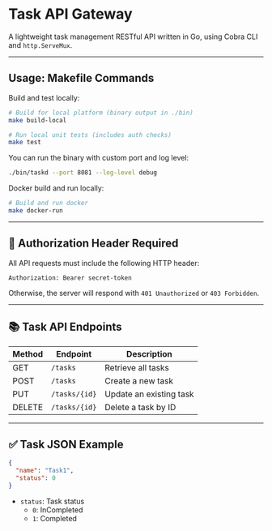 # Task API Gateway

A lightweight task management RESTful API written in Go, using Cobra CLI and `http.ServeMux`.

---

## Usage: Makefile Commands

Build and test locally:

```bash
# Build for local platform (binary output in ./bin)
make build-local

# Run local unit tests (includes auth checks)
make test
```

You can run the binary with custom port and log level:

```bash
./bin/taskd --port 8081 --log-level debug
```

Docker build and run locally:
```bash
# Build and run docker
make docker-run
```

---

## 🔐 Authorization Header Required

All API requests must include the following HTTP header:

```
Authorization: Bearer secret-token
```

Otherwise, the server will respond with `401 Unauthorized` or `403 Forbidden`.

---

## 📚 Task API Endpoints

| Method | Endpoint       | Description            |
|--------|----------------|------------------------|
| GET    | `/tasks`       | Retrieve all tasks     |
| POST   | `/tasks`       | Create a new task      |
| PUT    | `/tasks/{id}`  | Update an existing task |
| DELETE | `/tasks/{id}`  | Delete a task by ID    |

---

## ✅ Task JSON Example

```json
{
  "name": "Task1",
  "status": 0
}
```

- `status`: Task status
  - `0`: InCompleted
  - `1`: Completed
